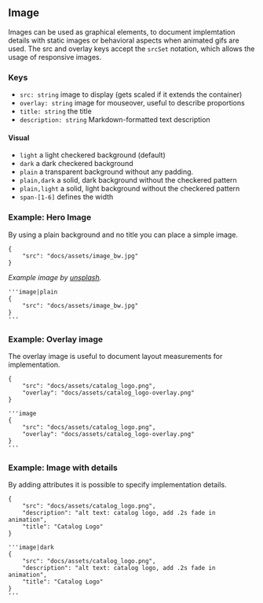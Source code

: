 ## Image

Images can be used as graphical elements, to document implemtation details with static images or behavioral aspects when animated gifs are used. The src and overlay keys accept the `srcSet` notation, which allows the usage of responsive images.

### Keys
- `src: string` image to display (gets scaled if it extends the container) 
- `overlay: string` image for mouseover, useful to describe proportions
- `title: string` the title 
- `description: string` Markdown-formatted text description

#### Visual
* `light` a light checkered background (default)
* `dark` a dark checkered background
* `plain` a transparent background without any padding.
* `plain,dark` a solid, dark background without the checkered pattern
* `plain,light` a solid, light background without the checkered pattern
* `span-[1-6]` defines the width


### Example: Hero Image

By using a plain background and no title you can place a simple image.

```image|plain
{
    "src": "docs/assets/image_bw.jpg"
}
```

_Example image by [unsplash](https://unsplash.com/photos/-YMhg0KYgVc)._

```code|lang-javascript
'''image|plain
{
    "src": "docs/assets/image_bw.jpg"
}
'''
```


### Example: Overlay image

The overlay image is useful to document layout measurements for implementation.

```image
{   
    "src": "docs/assets/catalog_logo.png",
    "overlay": "docs/assets/catalog_logo-overlay.png"
}
```

```code|lang-javascript
'''image
{   
    "src": "docs/assets/catalog_logo.png",
    "overlay": "docs/assets/catalog_logo-overlay.png"
}
'''
```



### Example: Image with details

By adding attributes it is possible to specify implementation details.

```image|dark
{
    "src": "docs/assets/catalog_logo.png",
    "description": "alt text: catalog logo, add .2s fade in animation",
    "title": "Catalog Logo"
}
```

```code|lang-javascript
'''image|dark
{
    "src": "docs/assets/catalog_logo.png",
    "description": "alt text: catalog logo, add .2s fade in animation",
    "title": "Catalog Logo"
}
'''
```

